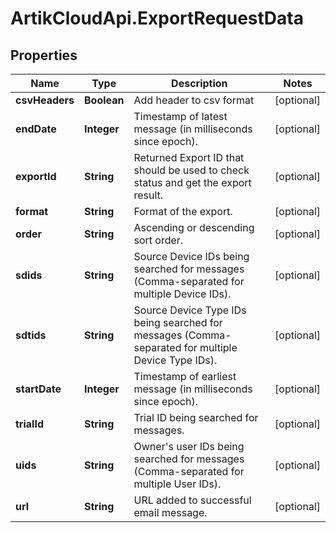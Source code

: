 # ArtikCloudApi.ExportRequestData

## Properties
Name | Type | Description | Notes
------------ | ------------- | ------------- | -------------
**csvHeaders** | **Boolean** | Add header to csv format | [optional] 
**endDate** | **Integer** | Timestamp of latest message (in milliseconds since epoch). | [optional] 
**exportId** | **String** | Returned Export ID that should be used to check status and get the export result. | [optional] 
**format** | **String** | Format of the export. | [optional] 
**order** | **String** | Ascending or descending sort order. | [optional] 
**sdids** | **String** | Source Device IDs being searched for messages (Comma-separated for multiple Device IDs). | [optional] 
**sdtids** | **String** | Source Device Type IDs being searched for messages (Comma-separated for multiple Device Type IDs). | [optional] 
**startDate** | **Integer** | Timestamp of earliest message (in milliseconds since epoch). | [optional] 
**trialId** | **String** | Trial ID being searched for messages. | [optional] 
**uids** | **String** | Owner&#39;s user IDs being searched for messages (Comma-separated for multiple User IDs). | [optional] 
**url** | **String** | URL added to successful email message. | [optional] 


